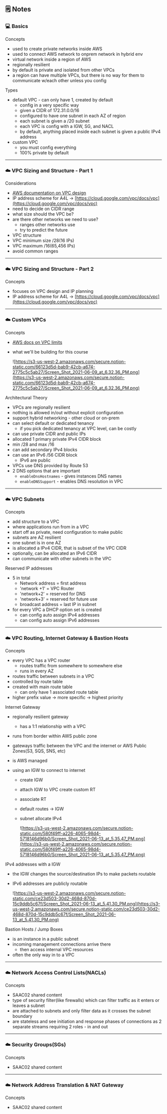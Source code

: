 ## 🗒️ Notes

### 💻 **Basics**

Concepts

- used to create private networks inside AWS
- used to connect AWS network to onprem network in hybrid env
- virtual network inside a region of AWS
- regionally resilient
- by default is private and isolated from other VPCs
- a region can have multiple VPCs, but there is no way for them to communicate w/each other unless you config

Types

- default VPC - can only have 1, created by default
  - config in a very specific way
  - given a CIDR of 172.31.0.0/16
  - configured to have one subnet in each AZ of region
  - each subnet is given a /20 subnet
  - each VPC is config with a IGW, SG, and NACL
  - by default, anything placed inside each subnet is given a public IPv4 address
- custom VPC
  - you must config everything
  - 100% private by default

---

### ☁️ VPC Sizing and Structure - Part 1

Considerations

- [AWS documentation on VPC design](https://aws.amazon.com/answers/networking/aws-single-vpc-design/)
- IP address scheme for A4L → [https://cloud.google.com/vpc/docs/vpc](https://cloud.google.com/vpc/docs/vpc)
- need to decide on CIDR range
- what size should the VPC be?
- are there other networks we need to use?
  - ranges other networks use
  - try to predict the future
- VPC structure
- VPC minimum size /28(16 IPs)
- VPC maximum /16(65,456 IPs)
- avoid common ranges

---

### ☁️ VPC Sizing and Structure - Part 2

Concepts

- focuses on VPC design and IP planning
- IP address scheme for A4L → [https://cloud.google.com/vpc/docs/vpc](https://cloud.google.com/vpc/docs/vpc)

---

### ☁️ Custom VPCs

Concepts

- [AWS docs on VPC limits](https://docs.aws.amazon.com/vpc/latest/userguide/amazon-vpc-limits.html)
- what we'll be building for this course

  ![https://s3-us-west-2.amazonaws.com/secure.notion-static.com/66123d5d-bab9-42cb-a674-2775c5c5ab27/Screen_Shot_2021-06-09_at_6.32.36_PM.png](https://s3-us-west-2.amazonaws.com/secure.notion-static.com/66123d5d-bab9-42cb-a674-2775c5c5ab27/Screen_Shot_2021-06-09_at_6.32.36_PM.png)

Architectural Theory

- VPCs are regionally resilient
- nothing is allowed in/out without explicit configuration
- support hybrid networking - other cloud or on-prem
- can select default or dedicated tenancy
  - if you pick dedicated tenancy at VPC level, can be costly
- can use private CIDR and public IPs
- allocated 1 primary private IPv4 CIDR block
- min /28 and max /16
- can add secondary IPv4 blocks
- can use an IPv6 /56 CIDR block
  - IPv6 are public
- VPCs use DNS provided by Route 53
- 2 DNS options that are important
  - `enableDnsHostnames` - gives instances DNS names
  - `enableDNSSupport` - enables DNS resolution in VPC

---

### ☁️ VPC Subnets

Concepts

- add structure to a VPC
- where applications run from in a VPC
- start off as private, need configuration to make public
- subnets are AZ resilient
- one subnet is in one AZ
- is allocated a IPv4 CIDR, that is subset of the VPC CIDR
- optionally, can be allocated an IPv6 CIDR
- can communicate with other subnets in the VPC

Reserved IP addresses

- 5 in total
  - Network address = first address
  - 'network +1' = VPC Router
  - 'network+2' = reserved for DNS
  - 'network+3' = reserved for future use
  - broadcast address = last IP in subnet
- for every VPC a DHCP option set is created
  - can config auto assign IPv4 addresses
  - can config auto assign IPv6 addresses

---

### ☁️ VPC Routing, Internet Gateway & Bastion Hosts

Concepts

- every VPC has a VPC router
  - routes traffic from somewhere to somewhere else
  - runs in every AZ
- routes traffic between subnets in a VPC
- controlled by route table
- created with main route table
  - can only have 1 associated route table
- higher prefix value → more specific → highest priority

Internet Gateway

- regionally resilient gateway
  - has a 1:1 relationship with a VPC
- runs from border within AWS public zone
- gateways traffic between the VPC and the internet or AWS Public Zones(S3, SQS, SNS, etc)
- is AWS managed
- using an IGW to connect to internet

  - create IGW
  - attach IGW to VPC
    create custom RT
  - associate RT
  - default routes → IGW
  - subnet allocate IPv4

    ![https://s3-us-west-2.amazonaws.com/secure.notion-static.com/580f49ff-a226-4065-98d4-5718146d96b0/Screen_Shot_2021-06-13_at_5.35.47_PM.png](https://s3-us-west-2.amazonaws.com/secure.notion-static.com/580f49ff-a226-4065-98d4-5718146d96b0/Screen_Shot_2021-06-13_at_5.35.47_PM.png)

IPv4 addresses with a IGW

- the IGW changes the source/destination IPs to make packets routable
- IPv6 addresses are publicly routable

  ![https://s3-us-west-2.amazonaws.com/secure.notion-static.com/ce23d503-30d2-468d-870d-15c9ddb5c67f/Screen_Shot_2021-06-13_at_5.41.30_PM.png](https://s3-us-west-2.amazonaws.com/secure.notion-static.com/ce23d503-30d2-468d-870d-15c9ddb5c67f/Screen_Shot_2021-06-13_at_5.41.30_PM.png)

Bastion Hosts / Jump Boxes

- is an instance in a public subnet
- incoming management connections arrive there
  - then access internal VPC resources
- often the only way in to a VPC

---

### ☁️ Network Access Control Lists(NACLs)

Concepts

- SAAC02 shared content
- type of security filter(like firewalls) which can filter traffic as it enters or leaves a subnet
- are attached to subnets and only filter data as it crosses the subnet boundary
- are stateless and see initiation and response phases of connections as 2 separate streams requiring 2 roles - in and out

---

### ☁️ Security Groups(SGs)

Concepts

- SAAC02 shared content

---

### ☁️ Network Address Translation & NAT Gateway

Concepts

- SAAC02 shared content
